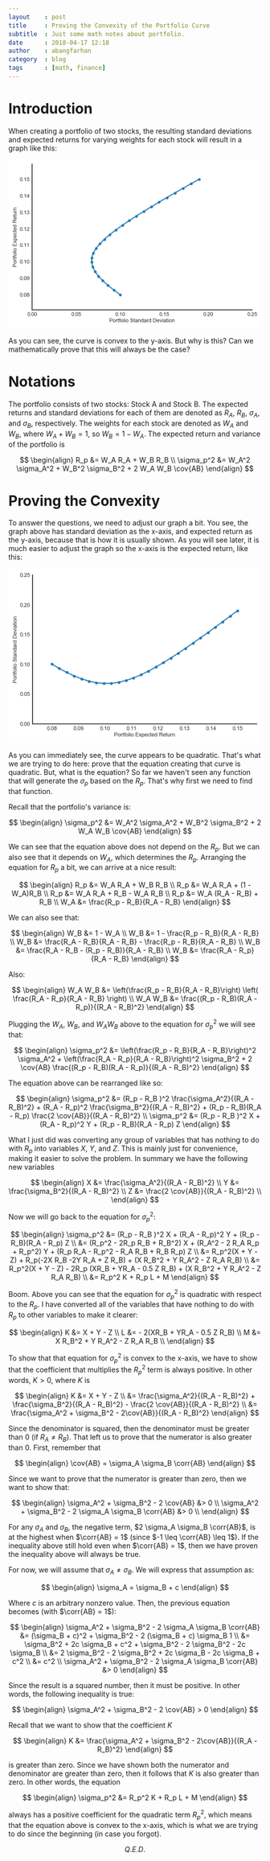 ```yaml
---
layout    : post
title     : Proving the Convexity of the Portfolio Curve
subtitle  : Just some math notes about portfolio.
date      : 2018-04-17 12:18
author    : abangfarhan
category  : blog
tags      : [math, finance]
---
```


<div hidden>
$\newcommand{\cov}[1]{\text{COV} _ {#1}}$
$\newcommand{\corr}[1]{\rho _ {#1}}$
</div>

# Introduction

When creating a portfolio of two stocks, the resulting standard deviations and expected returns for varying weights for each stock will result in a graph like this:

![portfolio curve](/img/2018-04-17-portfolio-convexity/00.png)

As you can see, the curve is convex to the y-axis. But why is this? Can we mathematically prove that this will always be the case?

# Notations

The portfolio consists of two stocks: Stock A and Stock B. The expected returns and standard deviations for each of them are denoted as $R_A$, $R_B$, $\sigma_A$, and $\sigma_B$, respectively. The weights for each stock are denoted as $W_A$ and $W_B$, where $W_A + W_B = 1$, so $W_B = 1 - W_A$. The expected return and variance of the portfolio is

$$
\begin{align}
R_p &= W_A R_A + W_B R_B \\
\sigma_p^2 &= W_A^2 \sigma_A^2 + W_B^2 \sigma_B^2 + 2 W_A W_B \cov{AB}
\end{align}
$$

# Proving the Convexity

To answer the questions, we need to adjust our graph a bit. You see, the graph above has standard deviation as the x-axis, and expected return as the y-axis, because that is how it is usually shown. As you will see later, it is much easier to adjust the graph so the x-axis is the expected return, like this:

![portfolio curve modified](/img/2018-04-17-portfolio-convexity/01.png)

As you can immediately see, the curve appears to be quadratic. That's what we are trying to do here: prove that the equation creating that curve is quadratic.  But, what is the equation? So far we haven't seen any function that will generate the $\sigma_p$ based on the $R_p$. That's why first we need to find that function.

Recall that the portfolio's variance is:

$$
\begin{align}
\sigma_p^2 &= W_A^2 \sigma_A^2 + W_B^2 \sigma_B^2 + 2 W_A W_B \cov{AB}
\end{align}
$$

We can see that the equation above does not depend on the $R_p$. But we can also see that it depends on $W_A$, which determines the $R_p$. Arranging the equation for $R_p$ a bit, we can arrive at a nice result:

$$
\begin{align}
R_p &= W_A R_A + W_B R_B \\
R_p &= W_A R_A + (1 - W_A)R_B \\
R_p &= W_A R_A + R_B - W_A R_B \\
R_p &= W_A (R_A - R_B) + R_B \\
W_A &= \frac{R_p - R_B}{R_A - R_B}
\end{align}
$$

We can also see that:

$$
\begin{align}
W_B &= 1 - W_A \\
W_B &= 1 - \frac{R_p - R_B}{R_A - R_B} \\
W_B &= \frac{R_A - R_B}{R_A - R_B} - \frac{R_p - R_B}{R_A - R_B} \\
W_B &= \frac{R_A - R_B - (R_p - R_B)}{R_A - R_B} \\
W_B &= \frac{R_A - R_p}{R_A - R_B}
\end{align}
$$

Also:

$$
\begin{align}
W_A W_B &= \left(\frac{R_p - R_B}{R_A - R_B}\right) \left( \frac{R_A - R_p}{R_A - R_B} \right) \\
W_A W_B &= \frac{(R_p - R_B)(R_A - R_p)}{(R_A - R_B)^2}
\end{align}
$$

Plugging the $W_A$, $W_B$, and $W_A W_B$ above to the equation for $\sigma_p^2$ we will see that:

$$
\begin{align}
\sigma_p^2 &= \left(\frac{R_p - R_B}{R_A - R_B}\right)^2 \sigma_A^2 +
\left(\frac{R_A - R_p}{R_A - R_B}\right)^2 \sigma_B^2 +
2 \cov{AB} \frac{(R_p - R_B)(R_A - R_p)}{(R_A - R_B)^2}
\end{align}
$$

The equation above can be rearranged like so:

$$
\begin{align}
\sigma_p^2 &= (R_p - R_B )^2 \frac{\sigma_A^2}{(R_A - R_B)^2} +
(R_A - R_p)^2 \frac{\sigma_B^2}{(R_A - R_B)^2} +
(R_p - R_B)(R_A - R_p) \frac{2 \cov{AB}}{(R_A - R_B)^2} \\
\sigma_p^2 &= (R_p - R_B )^2 X +
(R_A - R_p)^2 Y +
(R_p - R_B)(R_A - R_p) Z
\end{align}
$$

What I just did was converting any group of variables that has nothing to do with $R_p$ into variables $X$, $Y$, and $Z$. This is mainly just for convenience, making it easier to solve the problem. In summary we have the following new variables

$$
\begin{align}
X &= \frac{\sigma_A^2}{(R_A - R_B)^2} \\
Y &= \frac{\sigma_B^2}{(R_A - R_B)^2} \\
Z &= \frac{2 \cov{AB}}{(R_A - R_B)^2} \\
\end{align}
$$

Now we will go back to the equation for $\sigma_p^2$:

$$
\begin{align}
\sigma_p^2 &= (R_p - R_B )^2 X +
(R_A - R_p)^2 Y +
(R_p - R_B)(R_A - R_p) Z \\
&= (R_p^2 - 2R_p R_B + R_B^2) X +
(R_A^2 - 2 R_A R_p + R_p^2) Y +
(R_p R_A - R_p^2 - R_A R_B + R_B R_p) Z \\
&= R_p^2(X + Y - Z) + R_p(-2X R_B -2Y R_A + Z R_B) + (X R_B^2 + Y R_A^2 - Z R_A R_B) \\
&= R_p^2(X + Y - Z) - 2R_p (XR_B + YR_A - 0.5 Z R_B) + (X R_B^2 + Y R_A^2 - Z R_A R_B) \\
&= R_p^2 K + R_p L + M
\end{align}
$$

Boom. Above you can see that the equation for $\sigma_p^2$ is quadratic with respect to the $R_p$. I have converted all of the variables that have nothing to do with $R_p$ to other variables to make it clearer:

$$
\begin{align}
K &= X + Y - Z \\
L &= - 2(XR_B + YR_A - 0.5 Z R_B) \\
M &= X R_B^2 + Y R_A^2 - Z R_A R_B \\
\end{align}
$$

To show that that equation for $\sigma_p^2$ is convex to the x-axis, we have to show that the coefficient that multiplies the $R_p^2$ term is always positive.  In other words, $K > 0$, where $K$ is

$$
\begin{align}
K &= X + Y - Z \\
&= 
\frac{\sigma_A^2}{(R_A - R_B)^2} +
\frac{\sigma_B^2}{(R_A - R_B)^2} -
\frac{2 \cov{AB}}{(R_A - R_B)^2} \\
&= \frac{\sigma_A^2 + \sigma_B^2 - 2\cov{AB}}{(R_A - R_B)^2}
\end{align}
$$

Since the denominator is squared, then the denominator must be greater than 0 (if $R_A \neq R_B$). That left us to prove that the numerator is also greater than 0. First, remember that

$$
\begin{align}
\cov{AB} = \sigma_A \sigma_B \corr{AB}
\end{align}
$$

Since we want to prove that the numerator is greater than zero, then we want to show that:

$$
\begin{align}
\sigma_A^2 + \sigma_B^2 - 2 \cov{AB} &> 0 \\
\sigma_A^2 + \sigma_B^2 - 2 \sigma_A \sigma_B \corr{AB} &> 0 \\
\end{align}
$$

For any $\sigma_A$ and $\sigma_B$, the negative term, $2 \sigma_A \sigma_B \corr{AB}$, is at the highest when $\corr{AB} = 1$ (since $-1 \leq \corr{AB} \leq 1$). If the inequality above still hold even when $\corr{AB} = 1$, then we have proven the inequality above will always be true.

For now, we will assume that $\sigma_A \neq \sigma_B$. We will express that assumption as:

$$
\begin{align}
\sigma_A = \sigma_B + c
\end{align}
$$

Where $c$ is an arbitrary nonzero value. Then, the previous equation becomes (with $\corr{AB} = 1$):

$$
\begin{align}
\sigma_A^2 + \sigma_B^2 - 2 \sigma_A \sigma_B \corr{AB} &=
(\sigma_B + c)^2 + \sigma_B^2 - 2 (\sigma_B + c) \sigma_B 1 \\
&= \sigma_B^2 + 2c \sigma_B + c^2 + \sigma_B^2 - 2 \sigma_B^2 - 2c \sigma_B \\
&= 2 \sigma_B^2 - 2 \sigma_B^2 + 2c \sigma_B - 2c \sigma_B + c^2 \\
&= c^2 \\
\sigma_A^2 + \sigma_B^2 - 2 \sigma_A \sigma_B \corr{AB} &> 0
\end{align}
$$

Since the result is a squared number, then it must be positive. In other words, the following inequality is true:

$$
\begin{align}
\sigma_A^2 + \sigma_B^2 - 2 \cov{AB} > 0
\end{align}
$$

Recall that we want to show that the coefficient $K$

$$
\begin{align}
K &= \frac{\sigma_A^2 + \sigma_B^2 - 2\cov{AB}}{(R_A - R_B)^2}
\end{align}
$$

is greater than zero. Since we have shown both the numerator and denominator are greater than zero, then it follows that $K$ is also greater than zero. In other words, the equation

$$
\begin{align}
\sigma_p^2 &= R_p^2 K + R_p L + M
\end{align}
$$

always has a positive coefficient for the quadratic term $R_p^2$, which means that the equation above is convex to the x-axis, which is what we are trying to do since the beginning (in case you forgot).

$$ Q. E. D. $$
